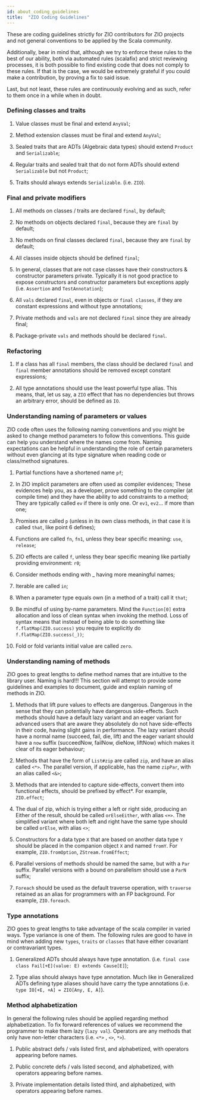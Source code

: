 ```yaml
---
id: about_coding_guidelines
title:  "ZIO Coding Guidelines"
---
```


These are coding guidelines strictly for ZIO contributors for ZIO projects and 
not general conventions to be applied by the Scala community.

Additionally, bear in mind that, although we try to enforce these rules to the 
best of our ability, both via automated rules (scalafix) and strict reviewing 
processes, it is both possible to find existing code that does not comply to 
these rules. If that is the case, we would be extremely grateful if you could 
make a contribution, by proving a fix to said issue.

Last, but not least, these rules are continuously evolving and as such, 
refer to them once in a while when in doubt.

### Defining classes and traits

1. Value classes must be final and extend `AnyVal`;

2. Method extension classes must be final and extend `AnyVal`;

3. Sealed traits that are ADTs (Algebraic data types) should extend `Product` and `Serializable`;

4. Regular traits and sealed trait that do not form ADTs should extend `Serializable` but not `Product`;

5. Traits should always extends `Serializable`. (i.e. `ZIO`).

### Final and private modifiers 

1. All methods on classes / traits are declared `final`, by default;

2. No methods on objects declared `final`, because they are `final` by default;

3. No methods on final classes declared `final`, because they are `final` by default;

4. All classes inside objects should be defined `final`;

5. In general, classes that are not case classes have their constructors & constructor parameters private. 
   Typically it is not good practice to expose constructors and constructor parameters but exceptions apply (i.e. `Assertion` and `TestAnnotation`);

6. All `vals` declared `final`, even in objects or `final classes`, if they are constant expressions and without type annotations;

7. Private methods and `vals` are not declared `final` since they are already final;

8. Package-private `vals` and methods should be declared `final`.

### Refactoring

1. If a class has all `final` members, the class should be declared `final` and `final` member annotations should be removed except constant expressions;

2. All type annotations should use the least powerful type alias. This means, that, let us say, a `ZIO` effect that has 
   no dependencies but throws an arbitrary error, should be defined as `IO`.

### Understanding naming of parameters or values

ZIO code often uses the following naming conventions and you might be asked to change method parameters to follow this conventions. This guide can help you understand where the names come from. 
Naming expectations can be helpful in understanding the role of certain parameters without even glancing at its type signature when reading code or class/method signatures.

1. Partial functions have a shortened name `pf`;

2. In ZIO implicit parameters are often used as compiler evidences;
   These evidences help you, as a developer, prove something to the compiler (at compile time) and they have the ability to add constraints to a method;
   They are typically called `ev` if there is only one. Or `ev1`, `ev2`... if more than one;
   
3. Promises are called `p` (unless in its own class methods, in that case it is called `that`, like point 6 defines);

4. Functions are called `fn`, `fn1`, unless they bear specific meaning: `use`, `release`;

4. ZIO effects are called `f`, unless they bear specific meaning like partially providing environment: `r0`;

4. Consider methods ending with _ having more meaningful names;

5. Iterable are called `in`;

6. When a parameter type equals own (in a method of a trait) call it `that`;

7. Be mindful of using by-name parameters. Mind the `Function[0]` extra allocation and loss of clean syntax when invoking the method.
   Loss of syntax means that instead of being able to do something like `f.flatMap(ZIO.success)` you require to explicitly do `f.flatMap(ZIO.success(_))`;
   
8. Fold or fold variants initial value are called `zero`.

### Understanding naming of methods

ZIO goes to great lengths to define method names that are intuitive to the library user. Naming is hard!!! 
This section will attempt to provide some guidelines and examples to document, guide and explain naming of methods in ZIO.

1. Methods that lift pure values to effects are dangerous. Dangerous in the sense that they can potentially have dangerous side-effects. 
   Such methods should have a default lazy variant and an eager variant for advanced users that are aware they absolutely do not have side-effects in their code, 
   having slight gains in performance. The lazy variant should have a normal name (succeed, fail, die, lift) and the eager variant should have a `now` suffix 
   (succeedNow, failNow, dieNow, liftNow) which makes it clear of its eager behaviour;

2. Methods that have the form of `List#zip` are called `zip`, and have an alias called `<*>`. The parallel version, if applicable, has the name `zipPar`, with an alias called `<&>`;

3. Methods that are intended to capture side-effects, convert them into functional effects, should be prefixed by effect*. For example, `ZIO.effect`;

4. The dual of zip, which is trying either a left or right side, producing an Either of the result, should be called `orElseEither`, with alias `<+>`. 
   The simplified variant where both left and right have the same type should be called `orElse`, with alias `<>`;
    
5. Constructors for a data type `X` that are based on another data type `Y` should be placed in the companion object `X` and named `fromY`. 
   For example, `ZIO.fromOption`, `ZStream.fromEffect`;
   
6. Parallel versions of methods should be named the same, but with a `Par` suffix. Parallel versions with a bound on parallelism should use a `ParN` suffix;

7. `Foreach` should be used as the default traverse operation, with `traverse` retained as an alias for programmers with an FP background. For example, `ZIO.foreach`.
   
### Type annotations

ZIO goes to great lengths to take advantage of the scala compiler in varied ways. Type variance is one of them. 
The following rules are good to have in mind when adding new `types`, `traits` or `classes` that have either covariant or contravariant types.

1. Generalized ADTs should always have type annotation. (i.e. `final case class Fail[+E](value: E) extends Cause[E]`);
   
2. Type alias should always have type annotation. Much like in Generalized ADTs defining type aliases should have carry the type annotations 
   (i.e. `type IO[+E, +A] = ZIO[Any, E, A]`).
  

### Method alphabetization

In general the following rules should be applied regarding method alphabetization. To fix forward references of values we recommend the programmer to make them lazy (`lazy val`).
Operators are any methods that only have non-letter characters (i.e. `<*>` , `<>`, `*>`).

1. Public abstract defs / vals listed first, and alphabetized, with operators appearing before names.

2. Public concrete defs / vals listed second, and alphabetized, with operators appearing before names.

3. Private implementation details listed third, and alphabetized, with operators appearing before names.

